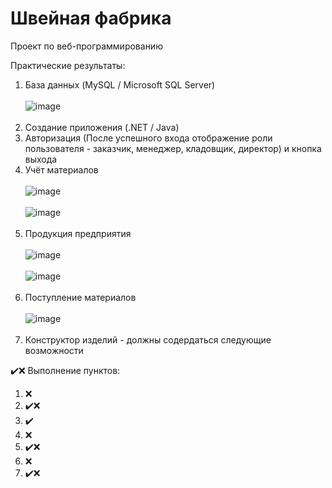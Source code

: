 # Швейная фабрика
Проект по веб-программированию

Практические результаты:
1. База данных (MySQL / Microsoft SQL Server) <br><br>
![image](https://github.com/AnyonaDavydova/-/assets/126955412/28a5d9ed-f8e1-41cd-abe1-ee4bdf089d35) <br><br>
2. Создание приложения (.NET / Java) 
3. Авторизация (После успешного входа отображение роли пользователя - заказчик, менеджер, кладовщик, директор) и кнопка выхода
4. Учёт материалов <br><br>
![image](https://github.com/AnyonaDavydova/-/assets/126955412/ac38b6fa-eb80-4f11-bcfc-4444ee2639f2) <br><br>
![image](https://github.com/AnyonaDavydova/-/assets/126955412/8ccaa539-5e0c-4c3a-a17e-68e06ffb6d25) <br><br>
5. Продукция предприятия <br><br>
![image](https://github.com/AnyonaDavydova/-/assets/126955412/b4cad551-56c3-4d7e-a265-01c0ac198782) <br><br>
![image](https://github.com/AnyonaDavydova/-/assets/126955412/4aeca896-c7c7-46a8-9930-a2e97ca06182) <br><br>
6. Поступление материалов <br><br>
![image](https://github.com/AnyonaDavydova/-/assets/126955412/2bca6fd8-f5ae-4dd8-af7f-b35b0e7882ed) <br><br>
7. Конструктор изделий - должны содердаться следующие возможности

✔️❌
Выполнение пунктов:
1. ❌
2. ✔️❌
3. ✔️
4. ❌
5. ✔️❌
6. ❌
7. ✔️❌


